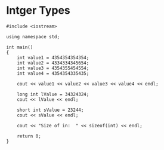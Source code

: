 # Intger Types

    #include <iostream>

    using namespace std;

    int main()
    {
        int value1 = 4354354354354;
        int value2 = 4334334345654;
        int value3 = 4354355454554;
        int value4 = 4354354335435;
        
        cout << value1 << value2 << value3 << value4 << endl;
        
        long int lValue = 34324324;
        cout << lValue << endl;
        
        short int sValue = 23244;
        cout << sValue << endl;

        cout << "Size of in:  " << sizeof(int) << endl;
        
        return 0;
    }
